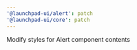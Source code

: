 ```yaml
---
'@launchpad-ui/alert': patch
'@launchpad-ui/core': patch
---
```


Modify styles for Alert component contents
